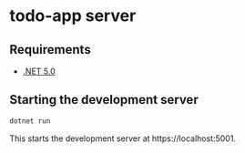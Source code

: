 # todo-app server

## Requirements

* [.NET 5.0](https://dotnet.microsoft.com/download/dotnet/5.0)

## Starting the development server

```bash
dotnet run
```

This starts the development server at https://localhost:5001.
